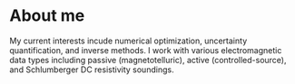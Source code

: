 # About me

My current interests incude numerical optimization, uncertainty quantification, and inverse methods. I work with various electromagnetic data types including passive (magnetotelluric), active (controlled-source), and Schlumberger DC resistivity soundings.
<!--
**kyivey/kyivey** is a ✨ _special_ ✨ repository because its `README.md` (this file) appears on your GitHub profile.

Here are some ideas to get you started:

- 🔭 I’m currently working on ...
- 🌱 I’m currently learning ...
- 👯 I’m looking to collaborate on ...
- 🤔 I’m looking for help with ...
- 💬 Ask me about ...
- 📫 How to reach me: ...
- 😄 Pronouns: ...
- ⚡ Fun fact: ...
-->
